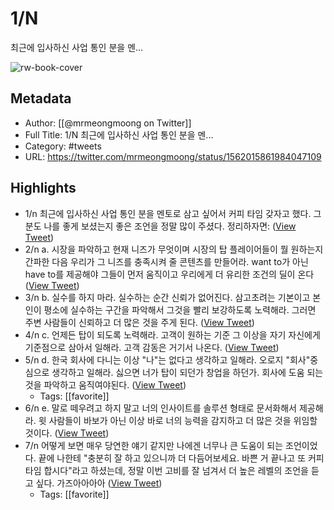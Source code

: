 # 1/N 
최근에 입사하신 사업 통인 분을 멘...

![rw-book-cover](https://pbs.twimg.com/profile_images/1595664608924401664/REIYaf7h.jpg)

## Metadata
- Author: [[@mrmeongmoong on Twitter]]
- Full Title: 1/N 
최근에 입사하신 사업 통인 분을 멘...
- Category: #tweets
- URL: https://twitter.com/mrmeongmoong/status/1562015861984047109

## Highlights
- 1/n 
  최근에 입사하신 사업 통인 분을 멘토로 삼고 싶어서 커피 타임 갖자고 했다. 그 분도 나를 좋게 보셨는지 좋은 조언을 정말 많이 주셨다. 정리하자면: ([View Tweet](https://twitter.com/mrmeongmoong/status/1562015861984047109))
- 2/n
  a. 시장을 파악하고 현재 니즈가 무엇이며 시장의 탑 플레이어들이 뭘 원하는지 간파한 다음 우리가 그 니즈를 충족시켜 줄 콘텐츠를 만들어라. want to가 아닌 have to를 제공해야 그들이 먼저 움직이고 우리에게 더 유리한 조건의 딜이 온다 ([View Tweet](https://twitter.com/mrmeongmoong/status/1562015863514861568))
- 3/n
  b. 실수를 하지 마라. 실수하는 순간 신뢰가 없어진다. 삼고초려는 기본이고 본인이 평소에 실수하는 구간을 파악해서 그것을 빨리 보강하도록 노력해라. 그러면 주변 사람들이 신뢰하고 더 많은 것을 주게 된다. ([View Tweet](https://twitter.com/mrmeongmoong/status/1562015865125552128))
- 4/n
  c. 언제든 탑이 되도록 노력해라. 고객이 원하는 기준 그 이상을 자기 자신에게 기준점으로 삼아서 일해라. 고객 감동은 거기서 나온다. ([View Tweet](https://twitter.com/mrmeongmoong/status/1562015866723520512))
- 5/n
  d. 한국 회사에 다니는 이상 "나"는 없다고 생각하고 일해라. 오로지 "회사"중심으로 생각하고 일해라. 싫으면 너가 탑이 되던가 창업을 하던가. 회사에 도움 되는 것을 파악하고 움직여야된다. ([View Tweet](https://twitter.com/mrmeongmoong/status/1562015868430663680))
    - Tags: [[favorite]] 
- 6/n
  e. 말로 떼우려고 하지 말고 너의 인사이트를 솔루션 형태로 문서화해서 제공해라. 윗 사람들이 바보가 아닌 이상 바로 너의 능력을 감지하고 더 많은 것을 위임할 것이다. ([View Tweet](https://twitter.com/mrmeongmoong/status/1562015870074757120))
- 7/n
  어떻게 보면 매우 당연한 얘기 같지만 나에겐 너무나 큰 도움이 되는 조언이었다. 끝에 나한테 "충분히 잘 하고 있으니까 더 다듬어보세요. 바쁜 거 끝나고 또 커피타임 합시다"라고 하셨는데, 정말 이번 고비를 잘 넘겨서 더 높은 레벨의 조언을 듣고 싶다. 가즈아아아아 ([View Tweet](https://twitter.com/mrmeongmoong/status/1562015871664459776))
    - Tags: [[favorite]] 

